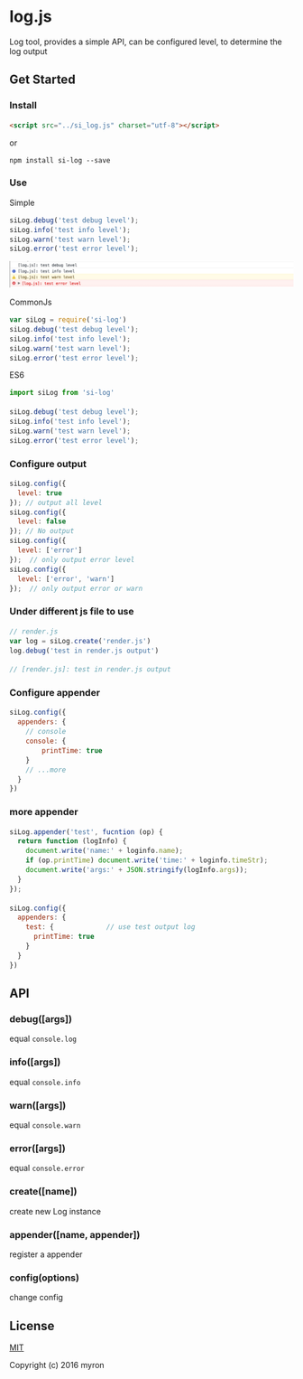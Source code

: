 # log.js
Log tool, provides a simple API, can be configured level, to determine the log output

## Get Started

### Install

```html
<script src="../si_log.js" charset="utf-8"></script>
```

or

```shell
npm install si-log --save
```

### Use

Simple

```javascript
siLog.debug('test debug level');
siLog.info('test info level');
siLog.warn('test warn level');
siLog.error('test error level');
```

![](run-img.png)

CommonJs

```javascript
var siLog = require('si-log')
siLog.debug('test debug level');
siLog.info('test info level');
siLog.warn('test warn level');
siLog.error('test error level');
```

ES6

```javascript
import siLog from 'si-log'

siLog.debug('test debug level');
siLog.info('test info level');
siLog.warn('test warn level');
siLog.error('test error level');
```
### Configure output

```javascript
siLog.config({
  level: true
}); // output all level
siLog.config({
  level: false
}); // No output
siLog.config({
  level: ['error']
});  // only output error level
siLog.config({
  level: ['error', 'warn']
});  // only output error or warn
```

### Under different js file to use

```javascript
// render.js
var log = siLog.create('render.js')
log.debug('test in render.js output')

// [render.js]: test in render.js output
```

### Configure appender

```javascript
siLog.config({
  appenders: {
    // console
    console: {
        printTime: true
    }
    // ...more
  }
})
```

### more appender

```javascript
siLog.appender('test', fucntion (op) {
  return function (logInfo) {
    document.write('name:' + loginfo.name);
    if (op.printTime) document.write('time:' + loginfo.timeStr);
    document.write('args:' + JSON.stringify(logInfo.args));
  }
});

siLog.config({
  appenders: {
    test: {             // use test output log
      printTime: true
    }
  }
})
```

## API

### debug([args])

equal `console.log`

### info([args])

equal `console.info`

### warn([args])

equal `console.warn`

### error([args])

equal `console.error`

### create([name])

create new Log instance

### appender([name, appender])

register a appender

### config(options)

change config

## License

[MIT](http://opensource.org/licenses/MIT)

Copyright (c) 2016 myron
